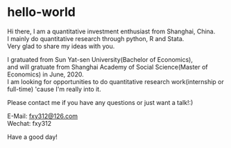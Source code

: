 # hello-world
Hi there,
I am a quantitative investment enthusiast from Shanghai, China.  
I mainly do quantitative research through python, R and Stata.  
Very glad to share my ideas with you.  

I gratuated from Sun Yat-sen University(Bachelor of Economics),   
and will gratuate from Shanghai Academy of Social Science(Master of Economics) in June, 2020.  
I am looking for opportunities to do quantitative research work(internship or full-time) 'cause I'm really into it.

Please contact me if you have any questions or just want a talk!:)

E-Mail: fxy312@126.com  
Wechat: fxy312  


Have a good day!  
